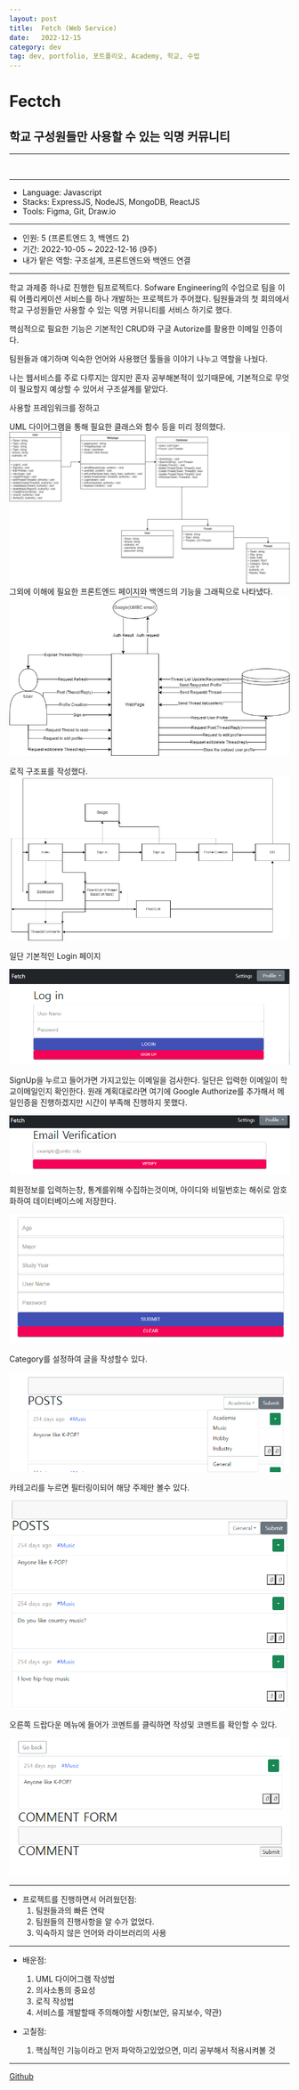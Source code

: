 ```yaml
---
layout: post
title:  Fetch (Web Service)
date:   2022-12-15
category: dev
tag: dev, portfolio, 포트폴리오, Academy, 학교, 수업
---
```



# Fectch
## 학교 구성원들만 사용할 수 있는 익명 커뮤니티 

---

<img src=""/>

---

- Language: Javascript
- Stacks: ExpressJS, NodeJS, MongoDB, ReactJS
- Tools: Figma, Git, Draw.io

---

- 인원: 5 (프론트엔드 3, 백엔드 2)
- 기간: 2022-10-05 ~ 2022-12-16 (9주)
- 내가 맡은 역할: 구조설계, 프론트엔드와 백엔드 연결
 
---

학교 과제중 하나로 진행한 팀프로젝트다.
Sofware Engineering의 수업으로
팀을 이뤄 어플리케이션 서비스를 하나 개발하는 프로젝트가 주어졌다.
팀원들과의 첫 회의에서 학교 구성원들만 사용할 수 있는 익명 커뮤니티를 서비스 하기로 했다.

핵심적으로 필요한 기능은 기본적인 CRUD와 구글 Autorize를 활용한 이메일 인증이다.

팀원들과 얘기하며 익숙한 언어와 사용했던 툴들을 이야기 나누고 역할을 나눴다.

나는 웹서비스를 주로 다루지는 않지만 혼자 공부해본적이 있기때문에,
기본적으로 무엇이 필요할지 예상할 수 있어서 구조설계를 맡았다.


사용할 프레임워크를 정하고

UML 다이어그램을 통해 필요한 클래스와 함수 등을 미리 정의했다.
<img class ="img" src = "../../assets/img/portfolio/CMSC447 Class diagram.drawio.png">
그외에 이해에 필요한 프론트엔드 페이지와 백엔드의 기능을 그래픽으로 나타냈다.
<img class ="img" src = "../../assets/img/portfolio/WebSerivce.jpg">

로직 구조표를 작성했다.
<img class ="img" src="../../assets/img/portfolio/Pages.drawio.png">


일단 기본적인 Login 페이지


<img class = "img" src= "../../assets/img/dev/Login.png">

SignUp을 누르고 들어가면 가지고있는 이메일을 검사한다.
일단은 입력한 이메일이 학교이메일인지 확인한다.
원래 계획대로라면 여기에 Google Authorize를 추가해서 메일인증을 진행하겠지만 시간이 부족해 진행하지 못했다.

<img class = "img" src= "../../assets/img/dev/Verification.png">

회원정보를 입력하는창, 통계를위해 수집하는것이며, 아이디와 비밀번호는 해쉬로 암호화하여 데이터베이스에 저장한다.

<img class = "img" src= "../../assets/img/dev/Information.png">

Category를 설정하여 글을 작성할수 있다.

<img class = "img" src= "../../assets/img/dev/FetchCategory.png">


카테고리를 누르면 필터링이되어 해당 주제만 볼수 있다.

<img class = "img" src= "../../assets/img/dev/FetchSort.png">

오른쪽 드랍다운 메뉴에 들어가 코멘트를 클릭하면 작성및 코멘트를 확인할 수 있다.

<img class = "img" src= "../../assets/img/dev/FetchComment.png">




--- 
 - 프로젝트를 진행하면서 어려웠던점:
    1. 팀원들과의 빠른 연락
    2. 팀원들의 진행사항을 알 수가 없었다.
    3. 익숙하지 않은 언어와 라이브러리의 사용

---

- 배운점:
    1. UML 다이어그램 작성법
    2. 의사소통의 중요성
    3. 로직 작성법
    4. 서비스를 개발할때 주의해야할 사항(보안, 유지보수, 약관)

- 고칠점:
    1. 핵심적인 기능이라고 먼저 파악하고있었으면, 미리 공부해서 적용시켜볼 것

---






[Github](https://github.com/ParagMayani/FetchCmsc447)
